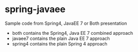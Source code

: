 spring-javaee
=============

Sample code from Spring4, JavaEE 7 or Both presentation

- both contains the Spring4, Java EE 7 combined approach
- javaee7 contains the plain Java EE 7 approach
- spring4 contains the plain Spring 4 approach
